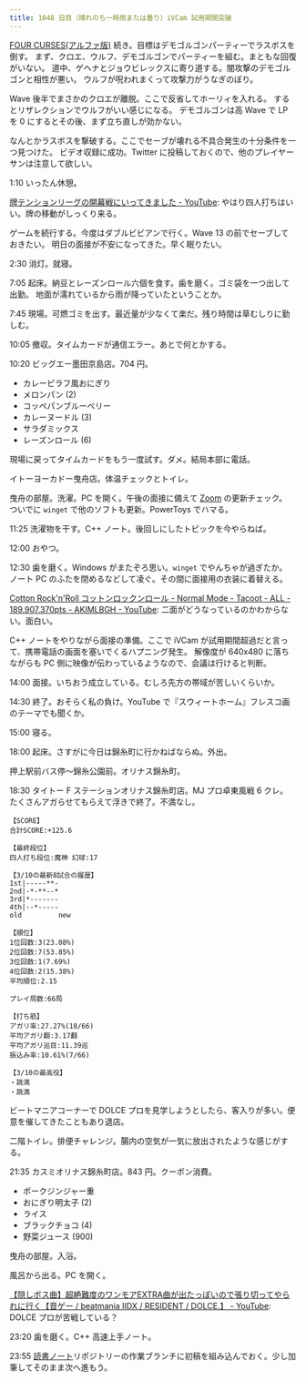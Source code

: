 ```yaml
---
title: 1048 日目（晴れのち一時雨または曇り）iVCam 試用期間突破
---
```


[FOUR CURSES(アルファ版)][dtp23a] 続き。目標はデモゴルゴンパーティーでラスボスを倒す。
まず、クロエ、ウルフ、デモゴルゴンでパーティーを組む。まともな回復がいない。
道中、ゲヘナとジョウビレックスに寄り道する。闇攻撃のデモゴルゴンと相性が悪い。
ウルフが呪われまくって攻撃力がうなぎのぼり。

Wave 後半でまさかのクロエが離脱。ここで反省してホーリィを入れる。
するとリザレクションでウルフがいい感じになる。
デモゴルゴンは高 Wave で LP を 0 にするとその後、まず立ち直しが効かない。

なんとかラスボスを撃破する。ここでセーブが壊れる不具合発生の十分条件を一つ見つけた。
ビデオ収録に成功。Twitter に投稿しておくので、他のプレイヤーサンは注意して欲しい。

1:10 いったん休憩。

[牌テンションリーグの開幕戦にいってきました - YouTube](https://www.youtube.com/watch?v=5MZWzlZ45b8):
やはり四人打ちはいい。牌の移動がしっくり来る。

ゲームを続行する。今度はダブルビビアンで行く。Wave 13 の前でセーブしておきたい。
明日の面接が不安になってきた。早く眠りたい。

2:30 消灯。就寝。

7:05 起床。納豆とレーズンロール六個を食す。歯を磨く。ゴミ袋を一つ出して出勤。
地面が濡れているから雨が降っていたということか。

7:45 現場。可燃ゴミを出す。最近量が少なくて楽だ。残り時間は草むしりに勤しむ。

10:05 撤収。タイムカードが通信エラー。あとで何とかする。

10:20 ビッグエー墨田京島店。704 円。

* カレーピラフ風おにぎり
* メロンパン (2)
* コッペパンブルーベリー
* カレーヌードル (3)
* サラダミックス
* レーズンロール (6)

現場に戻ってタイムカードをもう一度試す。ダメ。結局本部に電話。

イトーヨーカドー曳舟店。体温チェックとトイレ。

曳舟の部屋。洗濯。PC を開く。午後の面接に備えて [Zoom] の更新チェック。
ついでに `winget` で他のソフトも更新。PowerToys でハマる。

11:25 洗濯物を干す。C++ ノート。後回しにしたトピックを今やらねば。

12:00 おやつ。

12:30 歯を磨く。Windows がまたぞろ思い。`winget` でやんちゃが過ぎたか。
ノート PC のふたを閉めるなどして凌ぐ。その間に面接用の衣装に着替える。

[Cotton Rock'n'Roll コットンロックンロール - Normal Mode - Tacoot - ALL - 189.907.370pts - AKIMLBGH - YouTube](https://www.youtube.com/watch?v=c7dbHmZfTY0):
二面がどうなっているのかわからない。面白い。

C++ ノートをやりながら面接の準備。ここで iVCam が試用期間超過だと言って、携帯電話の画面を塞いでくるハプニング発生。
解像度が 640x480 に落ちながらも PC 側に映像が伝わっているようなので、会議は行けると判断。

14:00 面接。いちおう成立している。むしろ先方の帯域が苦しいくらいか。

14:30 終了。おそらく私の負け。YouTube で『スウィートホーム』フレスコ画のテーマでも聞くか。

15:00 寝る。

18:00 起床。さすがに今日は錦糸町に行かねばならぬ。外出。

押上駅前バス停～錦糸公園前。オリナス錦糸町。

18:30 タイトー F ステーションオリナス錦糸町店。MJ プロ卓東風戦 6 クレ。
たくさんアガらせてもらえて浮きで終了。不満なし。

```text
【SCORE】
合計SCORE:+125.6

【最終段位】
四人打ち段位:魔神 幻球:17

【3/10の最新8試合の履歴】
1st|-----**-
2nd|-*-**--*
3rd|*-------
4th|--*-----
old         new

【順位】
1位回数:3(23.08%)
2位回数:7(53.85%)
3位回数:1(7.69%)
4位回数:2(15.38%)
平均順位:2.15

プレイ局数:66局

【打ち筋】
アガリ率:27.27%(18/66)
平均アガリ翻:3.17翻
平均アガリ巡目:11.39巡
振込み率:10.61%(7/66)

【3/10の最高役】
・跳満
・跳満
```

ビートマニアコーナーで DOLCE プロを見学しようとしたら、客入りが多い。便意を催してきたこともあり退店。

二階トイレ。排便チャレンジ。腸内の空気が一気に放出されたような感じがする。

21:35 カスミオリナス錦糸町店。843 円。クーポン消費。

* ポークジンジャー重
* おにぎり明太子 (2)
* ライス
* ブラックチョコ (4)
* 野菜ジュース (900)

曳舟の部屋。入浴。

風呂から出る。PC を開く。

[【隠しボス曲】超絶難度のワンモアEXTRA曲が出たっぽいので張り切ってやられに行く【音ゲー / beatmania IIDX / RESIDENT / DOLCE.】 - YouTube](https://www.youtube.com/watch?v=Q7Uw2SbVIuk):
DOLCE プロが苦戦している？

23:20 歯を磨く。C++ 高速上手ノート。

23:55 [読書ノート][note]リポジトリーの作業ブランチに初稿を組み込んでおく。少し加筆してそのまま次へ進もう。

[dtp23a]: https://wodifes.net/game/show/520
[note]: https://showa-yojyo.github.io/notebook/
[Zoom]: https://zoom.us/
